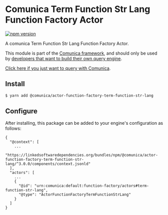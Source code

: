 # Comunica Term Function Str Lang Function Factory Actor

[![npm version](https://badge.fury.io/js/%40comunica%2Factor-function-factory-term-function-str-lang.svg)](https://www.npmjs.com/package/@comunica/actor-function-factory-term-function-str-lang)

A comunica Term Function Str Lang Function Factory Actor.

This module is part of the [Comunica framework](https://github.com/comunica/comunica),
and should only be used by [developers that want to build their own query engine](https://comunica.dev/docs/modify/).

[Click here if you just want to query with Comunica](https://comunica.dev/docs/query/).

## Install

```bash
$ yarn add @comunica/actor-function-factory-term-function-str-lang
```

## Configure

After installing, this package can be added to your engine's configuration as follows:
```text
{
  "@context": [
    ...
    "https://linkedsoftwaredependencies.org/bundles/npm/@comunica/actor-function-factory-term-function-str-lang/^3.0.0/components/context.jsonld"
  ],
  "actors": [
    ...
    {
      "@id": "urn:comunica:default:function-factory/actors#term-function-str-lang",
      "@type": "ActorFunctionFactoryTermFunctionStrLang"
    }
  ]
}
```
